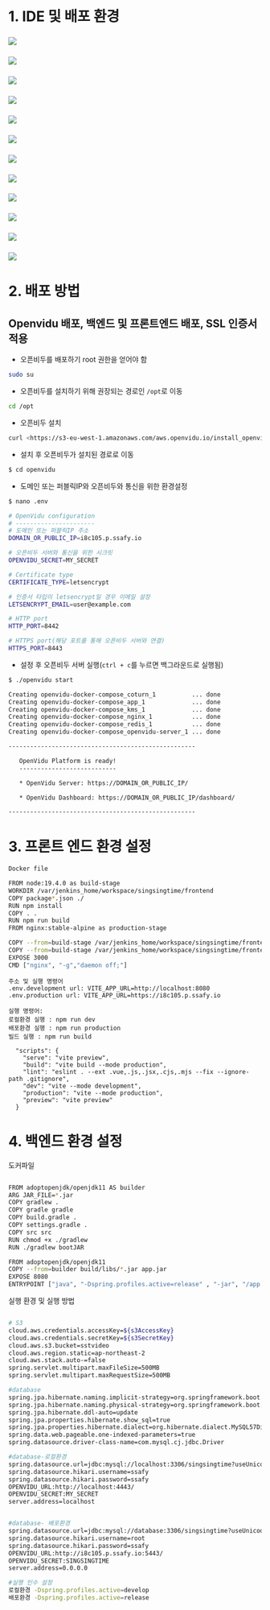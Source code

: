 # 1. IDE 및 배포 환경
### <img src="https://img.shields.io/badge/IntelliJ IDEA ultimate2022.03.01-000000 ?style=flat&logo=IntelliJ IDEA&logoColor=white"/>
### <img src="https://img.shields.io/badge/Visual Studio Code-007ACC ?style=flat&logo=Visual Studio Code&logoColor=#007ACC"/>
### <img src="https://img.shields.io/badge/OpenJDK 11.0.18-FFFFFF?style=flat&logo=OpenJDK&logoColor=black"/> 
### <img src="https://img.shields.io/badge/Springboot 2.4.5-6DB33F ?style=flat&logo=Spring Boot&logoColor=white"/> 
### <img src="https://img.shields.io/badge/vue.js 3.2.47-4FC08D ?style=flat&logo=Vue.js&logoColor=white"/> 
### <img src="https://img.shields.io/badge/Vite 4.0.0 -FFFFFF ?style=flat&logo=Vite&logoColor=white"/>
### <img src="https://img.shields.io/badge/MySQL 5.7.39-4479A1 ?style=flat&logo=MySQL&logoColor=black"/>
### <img src="https://img.shields.io/badge/Amazon EC2-FF9900 ?style=flat&logo=Amazon EC2&logoColor=white"/>
### <img src="https://img.shields.io/badge/WebRTC(OpenVidu 2.25.0)-333333 ?style=flat&logo=WebRTC&logoColor=white"/>
### <img src="https://img.shields.io/badge/Docker 20.10.22-2496ED ?style=flat&logo=Docker&logoColor=white"/>
### <img src="https://img.shields.io/badge/Jenkins 2.375.2-D24939 ?style=flat&logo=Jenkins&logoColor=black"/>
### <img src="https://img.shields.io/badge/NGINX-D24939 ?style=flat&logo=NGINX&logoColor=black"/>

# 2. 배포 방법


## Openvidu 배포, 백엔드 및 프론트엔드 배포, SSL 인증서 적용

- 오픈비두를 배포하기 root 권한을 얻어야 함

```bash
sudo su
```

- 오픈비두를 설치하기 위해 권장되는 경로인 `/opt`로 이동

```bash
cd /opt
```

- 오픈비두 설치

```bash
curl <https://s3-eu-west-1.amazonaws.com/aws.openvidu.io/install_openvidu_latest.sh> | bash
```

- 설치 후 오픈비두가 설치된 경로로 이동

```bash
$ cd openvidu
```

- 도메인 또는 퍼블릭IP와 오픈비두와 통신을 위한 환경설정

```bash
$ nano .env

# OpenVidu configuration
# ----------------------
# 도메인 또는 퍼블릭IP 주소
DOMAIN_OR_PUBLIC_IP=i8c105.p.ssafy.io

# 오픈비두 서버와 통신을 위한 시크릿
OPENVIDU_SECRET=MY_SECRET

# Certificate type
CERTIFICATE_TYPE=letsencrypt

# 인증서 타입이 letsencrypt일 경우 이메일 설정
LETSENCRYPT_EMAIL=user@example.com

# HTTP port
HTTP_PORT=8442

# HTTPS port(해당 포트를 통해 오픈비두 서버와 연결)
HTTPS_PORT=8443

```

- 설정 후 오픈비두 서버 실행(`ctrl + c`를 누르면 백그라운드로 실행됨)

```bash
$ ./openvidu start

Creating openvidu-docker-compose_coturn_1          ... done
Creating openvidu-docker-compose_app_1             ... done
Creating openvidu-docker-compose_kms_1             ... done
Creating openvidu-docker-compose_nginx_1           ... done
Creating openvidu-docker-compose_redis_1           ... done
Creating openvidu-docker-compose_openvidu-server_1 ... done

----------------------------------------------------

   OpenVidu Platform is ready!
   ---------------------------

   * OpenVidu Server: https://DOMAIN_OR_PUBLIC_IP/

   * OpenVidu Dashboard: https://DOMAIN_OR_PUBLIC_IP/dashboard/

----------------------------------------------------

```
# 3. 프론트 엔드 환경 설정
```bash
Docker file

FROM node:19.4.0 as build-stage
WORKDIR /var/jenkins_home/workspace/singsingtime/frontend
COPY package*.json ./
RUN npm install
COPY . .
RUN npm run build
FROM nginx:stable-alpine as production-stage

COPY --from=build-stage /var/jenkins_home/workspace/singsingtime/frontend/dist /usr/share/nginx/html
COPY --from=build-stage /var/jenkins_home/workspace/singsingtime/frontend/deploy_conf/nginx.conf /etc/nginx/conf.d/default.conf
EXPOSE 3000
CMD ["nginx", "-g","daemon off;"]

```
```
주소 및 실행 명령어
.env.development url: VITE_APP_URL=http://localhost:8080
.env.production url: VITE_APP_URL=https://i8c105.p.ssafy.io

실행 명령어:
로컬환경 실행 : npm run dev
배포환경 실행 : npm run production
빌드 실행 : npm run build

  "scripts": {
    "serve": "vite preview",
    "build": "vite build --mode production",
    "lint": "eslint . --ext .vue,.js,.jsx,.cjs,.mjs --fix --ignore-path .gitignore",
    "dev": "vite --mode development",
    "production": "vite --mode production",
    "preview": "vite preview"
  }
```
# 4. 백엔드 환경 설정
도커파일
```bash

FROM adoptopenjdk/openjdk11 AS builder
ARG JAR_FILE=*.jar
COPY gradlew .
COPY gradle gradle
COPY build.gradle .
COPY settings.gradle .
COPY src src
RUN chmod +x ./gradlew
RUN ./gradlew bootJAR

FROM adoptopenjdk/openjdk11
COPY --from=builder build/libs/*.jar app.jar
EXPOSE 8080
ENTRYPOINT ["java", "-Dspring.profiles.active=release" , "-jar", "/app.jar"]
```
실행 환경 및 실행 방법
```bash

# S3
cloud.aws.credentials.accessKey=${s3AccessKey} 
cloud.aws.credentials.secretKey=${s3SecretKey} 
cloud.aws.s3.bucket=sstvideo
cloud.aws.region.static=ap-northeast-2
cloud.aws.stack.auto-=false
spring.servlet.multipart.maxFileSize=500MB
spring.servlet.multipart.maxRequestSize=500MB

#database
spring.jpa.hibernate.naming.implicit-strategy=org.springframework.boot.orm.jpa.hibernate.SpringImplicitNamingStrategy
spring.jpa.hibernate.naming.physical-strategy=org.springframework.boot.orm.jpa.hibernate.SpringPhysicalNamingStrategy
spring.jpa.hibernate.ddl-auto=update
spring.jpa.properties.hibernate.show_sql=true
spring.jpa.properties.hibernate.dialect=org.hibernate.dialect.MySQL57Dialect
spring.data.web.pageable.one-indexed-parameters=true
spring.datasource.driver-class-name=com.mysql.cj.jdbc.Driver

#database-로컬환경
spring.datasource.url=jdbc:mysql://localhost:3306/singsingtime?useUnicode=true&characterEncoding=utf8&serverTimezone=Asia/Seoul&zeroDateTimeBehavior=convertToNull&rewriteBatchedStatements=true
spring.datasource.hikari.username=ssafy
spring.datasource.hikari.password=ssafy
OPENVIDU_URL:http://localhost:4443/
OPENVIDU_SECRET:MY_SECRET
server.address=localhost


#database- 배포환경
spring.datasource.url=jdbc:mysql://database:3306/singsingtime?useUnicode=true&characterEncoding=utf8&serverTimezone=Asia/Seoul&zeroDateTimeBehavior=convertToNull&rewriteBatchedStatements=true
spring.datasource.hikari.username=root
spring.datasource.hikari.password=ssafy
OPENVIDU_URL:http://i8c105.p.ssafy.io:5443/
OPENVIDU_SECRET:SINGSINGTIME
server.address=0.0.0.0

#실행 인수 설정
로컬환경 -Dspring.profiles.active=develop 
배포환경 -Dspring.profiles.active=release 

```